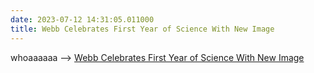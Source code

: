 ```yaml
---
date: 2023-07-12 14:31:05.011000
title: Webb Celebrates First Year of Science With New Image
---
```


whoaaaaaa --> [Webb Celebrates First Year of Science With New Image](https://www.nasa.gov/feature/goddard/2023/webb-celebrates-first-year-of-science-with-new-image)